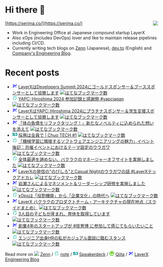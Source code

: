 # Hi there 👋

<img align="right" src="https://github-readme-stats.vercel.app/api?username=serima&count_private=true&theme=dracula&show_icons=true" />

[https://serima.co/](https://serima.co/)

- Work in Engineering Office at Japanese compound startup LayerX
- Also xOps (includes DevOps) lover and like to maintain release pipelines including CI/CD.
- Currently writing tech blogs on [Zenn](https://zenn.dev/serima) (Japanese), [dev.to](https://dev.to/serima) (English) and [Company's Engineering Blog](https://tech.layerx.co.jp).

# Recent posts

<!--[START POSTS]-->
- <img src="platform_icons/lxblog.png" width="16"> [LayerXはDevelopers Summit 2024にゴールドスポンサー＆ブーススポンサーとして協賛します](https://tech.layerx.co.jp/entry/2024/02/14/183709) [![はてなブックマーク数](https://b.hatena.ne.jp/entry/image/https://tech.layerx.co.jp/entry/2024/02/14/183709)](https://b.hatena.ne.jp/entry/https://tech.layerx.co.jp/entry/2024/02/14/183709)
- <img src="platform_icons/note.png" width="16"> [YAPC::Hiroshima 2024 参加記録と感謝祭 #yapcjapan](https://note.com/serima/n/nd4b9b23ea42f) [![はてなブックマーク数](https://b.hatena.ne.jp/entry/image/https://note.com/serima/n/nd4b9b23ea42f)](https://b.hatena.ne.jp/entry/https://note.com/serima/n/nd4b9b23ea42f)
- <img src="platform_icons/lxblog.png" width="16"> [LayerXはYAPC::Hiroshima 2024にプラチナスポンサー＆学生支援スポンサーとして協賛します](https://tech.layerx.co.jp/entry/2024/02/07/132911) [![はてなブックマーク数](https://b.hatena.ne.jp/entry/image/https://tech.layerx.co.jp/entry/2024/02/07/132911)](https://b.hatena.ne.jp/entry/https://tech.layerx.co.jp/entry/2024/02/07/132911)
- <img src="platform_icons/lxblog.png" width="16"> [「体の負債をリファクタリング！」新たなノベルティに込められた想いを添えて](https://tech.layerx.co.jp/entry/stretch) [![はてなブックマーク数](https://b.hatena.ne.jp/entry/image/https://tech.layerx.co.jp/entry/stretch)](https://b.hatena.ne.jp/entry/https://tech.layerx.co.jp/entry/stretch)
- <img src="platform_icons/speakerdeck.png" width="16"> [採用は全員で | Chuo TECH #1](https://speakerdeck.com/serima/cai-yong-haquan-yuan-de) [![はてなブックマーク数](https://b.hatena.ne.jp/entry/image/https://speakerdeck.com/serima/cai-yong-haquan-yuan-de)](https://b.hatena.ne.jp/entry/https://speakerdeck.com/serima/cai-yong-haquan-yuan-de)
- <img src="platform_icons/note.png" width="16"> [「機械学習に隣接するソフトウェアエンジニアリングの魅力」イベント後記：共催イベントにおけるテーマ設定のウラガワ](https://note.com/serima/n/n861455b83901) [![はてなブックマーク数](https://b.hatena.ne.jp/entry/image/https://note.com/serima/n/n861455b83901)](https://b.hatena.ne.jp/entry/https://note.com/serima/n/n861455b83901)
- <img src="platform_icons/note.png" width="16"> [全体最適を諦めない、バクラクのマネージャーオフサイトを実施しました](https://note.com/serima/n/n111d3ce30e9a) [![はてなブックマーク数](https://b.hatena.ne.jp/entry/image/https://note.com/serima/n/n111d3ce30e9a)](https://b.hatena.ne.jp/entry/https://note.com/serima/n/n111d3ce30e9a)
- <img src="platform_icons/lxblog.png" width="16"> [LayerXの発信の"のびしろ"とCasual Nightのウラガワの話 #LayerXテックアドカレ](https://tech.layerx.co.jp/entry/2023/11/27/192336) [![はてなブックマーク数](https://b.hatena.ne.jp/entry/image/https://tech.layerx.co.jp/entry/2023/11/27/192336)](https://b.hatena.ne.jp/entry/https://tech.layerx.co.jp/entry/2023/11/27/192336)
- <img src="platform_icons/lxblog.png" width="16"> [岩瀬さんによるマネジメント＆リーダーシップ研修を実施しました](https://tech.layerx.co.jp/entry/2023/09/14/152231) [![はてなブックマーク数](https://b.hatena.ne.jp/entry/image/https://tech.layerx.co.jp/entry/2023/09/14/152231)](https://b.hatena.ne.jp/entry/https://tech.layerx.co.jp/entry/2023/09/14/152231)
- <img src="platform_icons/note.png" width="16"> [xOpsは「役割機能」から「企業文化」の時代へ](https://note.com/serima/n/n8758466697b1) [![はてなブックマーク数](https://b.hatena.ne.jp/entry/image/https://note.com/serima/n/n8758466697b1)](https://b.hatena.ne.jp/entry/https://note.com/serima/n/n8758466697b1)
- <img src="platform_icons/lxblog.png" width="16"> [LayerX バクラクのプロダクトチーム・アーキテクチャの現在地点（スライドまとめ）](https://tech.layerx.co.jp/entry/2022/11/22/170338) [![はてなブックマーク数](https://b.hatena.ne.jp/entry/image/https://tech.layerx.co.jp/entry/2022/11/22/170338)](https://b.hatena.ne.jp/entry/https://tech.layerx.co.jp/entry/2022/11/22/170338)
- <img src="platform_icons/note.png" width="16"> [3人目の子どもが産まれ、育休を取得しています](https://note.com/serima/n/nfed27d04e438) [![はてなブックマーク数](https://b.hatena.ne.jp/entry/image/https://note.com/serima/n/nfed27d04e438)](https://b.hatena.ne.jp/entry/https://note.com/serima/n/nfed27d04e438)
- <img src="platform_icons/lxblog.png" width="16"> [創業4年のスタートアップが #技育博 に参加して感じてもらいたいこと](https://tech.layerx.co.jp/entry/geek-haku-2022) [![はてなブックマーク数](https://b.hatena.ne.jp/entry/image/https://tech.layerx.co.jp/entry/geek-haku-2022)](https://b.hatena.ne.jp/entry/https://tech.layerx.co.jp/entry/geek-haku-2022)
- <img src="platform_icons/note.png" width="16"> [エンジニア出身HRの私がカジュアル面談に臨むスタンス](https://note.com/serima/n/n00f578b49efe) [![はてなブックマーク数](https://b.hatena.ne.jp/entry/image/https://note.com/serima/n/n00f578b49efe)](https://b.hatena.ne.jp/entry/https://note.com/serima/n/n00f578b49efe)
<!--[END POSTS]-->

Read more on 
![](platform_icons/zenn.png) [Zenn](https://zenn.dev/serima) / 
![](platform_icons/note.png) [note](https://note.com/serima) /
![](platform_icons/speakerdeck.png) [Speakerdeck](https://speakerdeck.com/serima) /
![](platform_icons/qiita.png) [Qiita](https://qiita.com/serima) /
<img src="platform_icons/lxblog.png" width="16"> [LayerX Engineering Blog](https://tech.layerx.co.jp)
